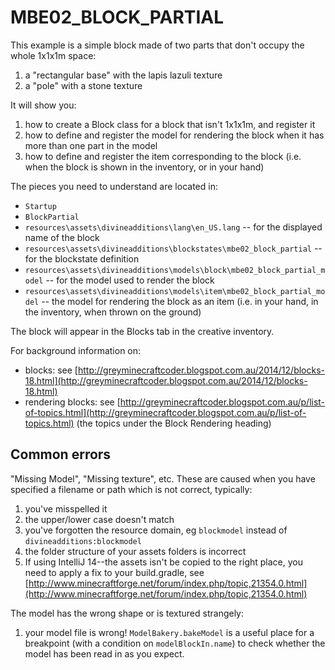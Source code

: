 # MBE02_BLOCK_PARTIAL

This example is a simple block made of two parts that don't occupy the whole 1x1x1m space:

1. a "rectangular base" with the lapis lazuli texture
1. a "pole" with a stone texture

It will show you:

1. how to create a Block class for a block that isn't 1x1x1m, and register it
1. how to define and register the model for rendering the block when it has more than one part in the model
1. how to define and register the item corresponding to the block (i.e. when the block is shown in the inventory, or in your hand)

The pieces you need to understand are located in:

* `Startup`
* `BlockPartial`
* `resources\assets\divineadditions\lang\en_US.lang` -- for the displayed name of the block
* `resources\assets\divineadditions\blockstates\mbe02_block_partial` -- for the blockstate definition
* `resources\assets\divineadditions\models\block\mbe02_block_partial_model` -- for the model used to render the block
* `resources\assets\divineadditions\models\item\mbe02_block_partial_model` -- the model for rendering the block as an item (i.e. in your hand, in the inventory, when thrown on the ground)

The block will appear in the Blocks tab in the creative inventory.

For background information on:

* blocks: see [http://greyminecraftcoder.blogspot.com.au/2014/12/blocks-18.html](http://greyminecraftcoder.blogspot.com.au/2014/12/blocks-18.html)
* rendering blocks: see [http://greyminecraftcoder.blogspot.com.au/p/list-of-topics.html](http://greyminecraftcoder.blogspot.com.au/p/list-of-topics.html) (the topics under the Block Rendering heading)

## Common errors

"Missing Model", "Missing texture", etc. These are caused when you have specified a filename or path which is not correct, typically:

1. you've misspelled it
1. the upper/lower case doesn't match
1. you've forgotten the resource domain, eg `blockmodel` instead of `divineadditions:blockmodel`
1. the folder structure of your assets folders is incorrect
1. If using IntelliJ 14--the assets isn't be copied to the right place, you need to apply a fix to your build.gradle, see [http://www.minecraftforge.net/forum/index.php/topic,21354.0.html](http://www.minecraftforge.net/forum/index.php/topic,21354.0.html)

The model has the wrong shape or is textured strangely:

1. your model file is wrong! `ModelBakery.bakeModel` is a useful place for a breakpoint (with a condition on `modelBlockIn.name`) to check whether the model has been read in as you expect.
